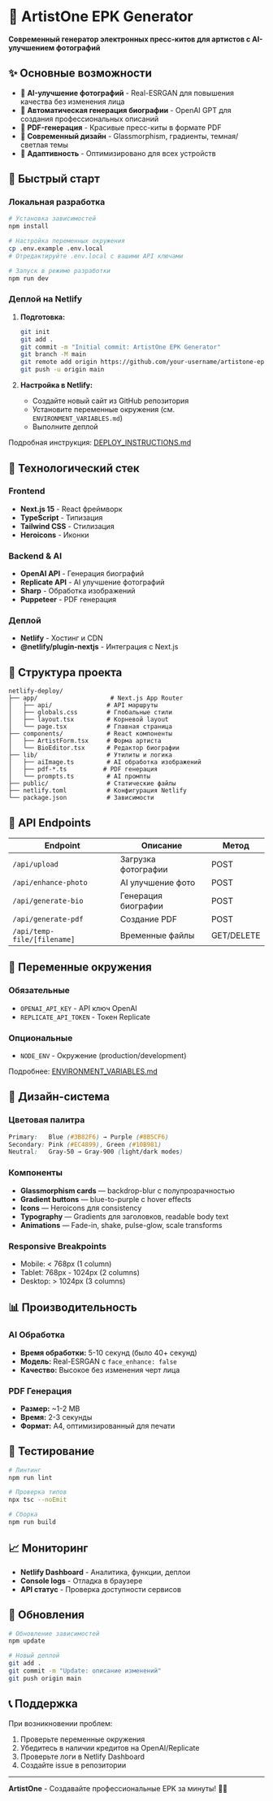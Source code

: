 # 🎨 ArtistOne EPK Generator

**Современный генератор электронных пресс-китов для артистов с AI-улучшением фотографий**

## ✨ Основные возможности

- 🤖 **AI-улучшение фотографий** - Real-ESRGAN для повышения качества без изменения лица
- 📝 **Автоматическая генерация биографии** - OpenAI GPT для создания профессиональных описаний
- 📄 **PDF-генерация** - Красивые пресс-киты в формате PDF
- 🎨 **Современный дизайн** - Glassmorphism, градиенты, темная/светлая темы
- 📱 **Адаптивность** - Оптимизировано для всех устройств

## 🚀 Быстрый старт

### Локальная разработка

```bash
# Установка зависимостей
npm install

# Настройка переменных окружения
cp .env.example .env.local
# Отредактируйте .env.local с вашими API ключами

# Запуск в режиме разработки
npm run dev
```

### Деплой на Netlify

1. **Подготовка:**
   ```bash
   git init
   git add .
   git commit -m "Initial commit: ArtistOne EPK Generator"
   git branch -M main
   git remote add origin https://github.com/your-username/artistone-epk.git
   git push -u origin main
   ```

2. **Настройка в Netlify:**
   - Создайте новый сайт из GitHub репозитория
   - Установите переменные окружения (см. `ENVIRONMENT_VARIABLES.md`)
   - Выполните деплой

Подробная инструкция: [DEPLOY_INSTRUCTIONS.md](./DEPLOY_INSTRUCTIONS.md)

## 🔧 Технологический стек

### Frontend
- **Next.js 15** - React фреймворк
- **TypeScript** - Типизация
- **Tailwind CSS** - Стилизация
- **Heroicons** - Иконки

### Backend & AI
- **OpenAI API** - Генерация биографий
- **Replicate API** - AI улучшение фотографий
- **Sharp** - Обработка изображений
- **Puppeteer** - PDF генерация

### Деплой
- **Netlify** - Хостинг и CDN
- **@netlify/plugin-nextjs** - Интеграция с Next.js

## 📁 Структура проекта

```
netlify-deploy/
├── app/                    # Next.js App Router
│   ├── api/               # API маршруты
│   ├── globals.css        # Глобальные стили
│   ├── layout.tsx         # Корневой layout
│   └── page.tsx           # Главная страница
├── components/            # React компоненты
│   ├── ArtistForm.tsx     # Форма артиста
│   └── BioEditor.tsx      # Редактор биографии
├── lib/                   # Утилиты и логика
│   ├── aiImage.ts         # AI обработка изображений
│   ├── pdf-*.ts          # PDF генерация
│   └── prompts.ts         # AI промпты
├── public/                # Статические файлы
├── netlify.toml           # Конфигурация Netlify
└── package.json           # Зависимости
```

## 🎯 API Endpoints

| Endpoint | Описание | Метод |
|----------|----------|-------|
| `/api/upload` | Загрузка фотографии | POST |
| `/api/enhance-photo` | AI улучшение фото | POST |
| `/api/generate-bio` | Генерация биографии | POST |
| `/api/generate-pdf` | Создание PDF | POST |
| `/api/temp-file/[filename]` | Временные файлы | GET/DELETE |

## 🔑 Переменные окружения

### Обязательные
- `OPENAI_API_KEY` - API ключ OpenAI
- `REPLICATE_API_TOKEN` - Токен Replicate

### Опциональные
- `NODE_ENV` - Окружение (production/development)

Подробнее: [ENVIRONMENT_VARIABLES.md](./ENVIRONMENT_VARIABLES.md)

## 🎨 Дизайн-система

### Цветовая палитра
```css
Primary:   Blue (#3B82F6) → Purple (#8B5CF6)
Secondary: Pink (#EC4899), Green (#10B981)
Neutral:   Gray-50 → Gray-900 (light/dark modes)
```

### Компоненты
- **Glassmorphism cards** — backdrop-blur с полупрозрачностью
- **Gradient buttons** — blue-to-purple с hover effects
- **Icons** — Heroicons для consistency
- **Typography** — Gradients для заголовков, readable body text
- **Animations** — Fade-in, shake, pulse-glow, scale transforms

### Responsive Breakpoints
- Mobile: < 768px (1 column)
- Tablet: 768px - 1024px (2 columns)
- Desktop: > 1024px (3 columns)

## 📊 Производительность

### AI Обработка
- **Время обработки:** 5-10 секунд (было 40+ секунд)
- **Модель:** Real-ESRGAN с `face_enhance: false`
- **Качество:** Высокое без изменения черт лица

### PDF Генерация
- **Размер:** ~1-2 MB
- **Время:** 2-3 секунды
- **Формат:** A4, оптимизированный для печати

## 🧪 Тестирование

```bash
# Линтинг
npm run lint

# Проверка типов
npx tsc --noEmit

# Сборка
npm run build
```

## 📈 Мониторинг

- **Netlify Dashboard** - Аналитика, функции, деплои
- **Console logs** - Отладка в браузере
- **API статус** - Проверка доступности сервисов

## 🔄 Обновления

```bash
# Обновление зависимостей
npm update

# Новый деплой
git add .
git commit -m "Update: описание изменений"
git push origin main
```

## 📞 Поддержка

При возникновении проблем:

1. Проверьте переменные окружения
2. Убедитесь в наличии кредитов на OpenAI/Replicate
3. Проверьте логи в Netlify Dashboard
4. Создайте issue в репозитории

---

**ArtistOne** - Создавайте профессиональные EPK за минуты! 🎵✨